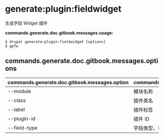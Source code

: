 # generate:plugin:fieldwidget
生成字段 Widget 插件

**commands.generate.doc.gitbook.messages.usage:**
```
$ drupal generate:plugin:fieldwidget [options]
$ gpfw  
```

## commands.generate.doc.gitbook.messages.options
commands.generate.doc.gitbook.messages.option | commands.generate.doc.gitbook.messages.details
-------|-------------
--module | 模块名称
--class | 插件类名
--label | 插件标签
--plugin-id | 插件 ID
--field-type | 字段类型，可以和该插件一起使用的字段类型
